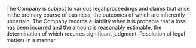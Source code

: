 The Company is subject to various legal proceedings and claims that arise in the ordinary course of business, the outcomes of
which are inherently uncertain. The Company records a liability when it is probable that a loss has been incurred and the amount
is  reasonably  estimable,  the  determination  of  which  requires  significant  judgment.  Resolution  of  legal  matters  in  a  manner